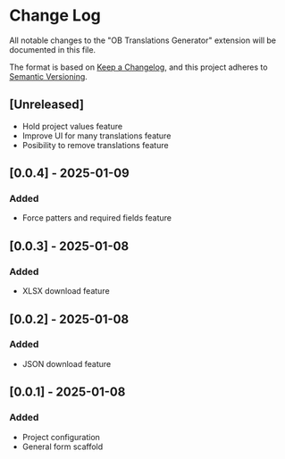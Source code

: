 # Change Log

All notable changes to the "OB Translations Generator" extension will be documented in this file.

The format is based on [Keep a Changelog](https://keepachangelog.com/en/1.1.0/),
and this project adheres to [Semantic Versioning](https://semver.org/spec/v2.0.0.html).

## [Unreleased]

- Hold project values feature
- Improve UI for many translations feature
- Posibility to remove translations feature

## [0.0.4] - 2025-01-09

### Added

- Force patters and required fields feature

## [0.0.3] - 2025-01-08

### Added

- XLSX download feature

## [0.0.2] - 2025-01-08

### Added

- JSON download feature

## [0.0.1] - 2025-01-08

### Added

- Project configuration
- General form scaffold
